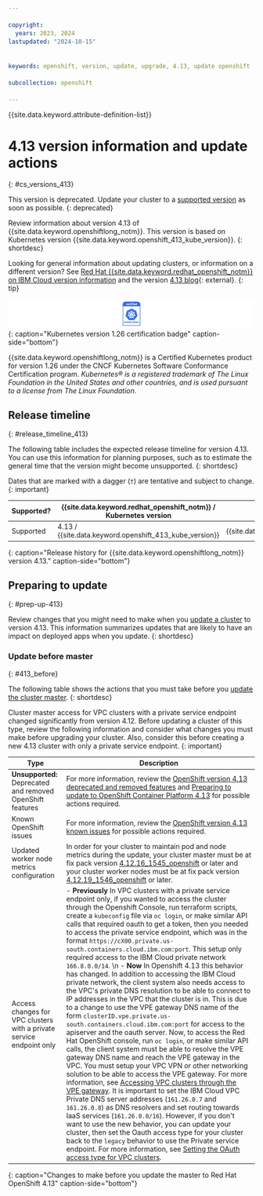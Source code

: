 ```yaml
---

copyright:
  years: 2023, 2024
lastupdated: "2024-10-15"


keywords: openshift, version, update, upgrade, 4.13, update openshift

subcollection: openshift

---
```


{{site.data.keyword.attribute-definition-list}}





# 4.13 version information and update actions
{: #cs_versions_413}



This version is deprecated. Update your cluster to a [supported version](/docs/openshift?topic=openshift-openshift_versions) as soon as possible.
{: deprecated}



Review information about version 4.13 of {{site.data.keyword.openshiftlong_notm}}. This version is based on Kubernetes version {{site.data.keyword.openshift_413_kube_version}}. 
{: shortdesc}

Looking for general information about updating clusters, or information on a different version? See [Red Hat {{site.data.keyword.redhat_openshift_notm}} on IBM Cloud version information](/docs/openshift?topic=openshift-openshift_versions) and the version [4.13 blog](https://www.redhat.com/blog/red-hat-openshift-413-now-available){: external}.
{: tip}



![This badge indicates Kubernetes version 1.26 certification for {{site.data.keyword.openshiftlong_notm}}](images/certified-kubernetes-color.svg){: caption="Kubernetes version 1.26 certification badge" caption-side="bottom"}

{{site.data.keyword.openshiftlong_notm}} is a Certified Kubernetes product for version 1.26 under the CNCF Kubernetes Software Conformance Certification program. _Kubernetes® is a registered trademark of The Linux Foundation in the United States and other countries, and is used pursuant to a license from The Linux Foundation._



## Release timeline 
{: #release_timeline_413}

The following table includes the expected release timeline for version 4.13. You can use this information for planning purposes, such as to estimate the general time that the version might become unsupported. 
{: shortdesc}

Dates that are marked with a dagger (`†`) are tentative and subject to change.
{: important}

| Supported? | {{site.data.keyword.redhat_openshift_notm}} / Kubernetes version | Release date | Unsupported date |
| --- | --- | --- | --- |
| Supported | 4.13 / {{site.data.keyword.openshift_413_kube_version}} | {{site.data.keyword.openshift_413_release_date}} | {{site.data.keyword.openshift_413_unsupported_date}}`†` |
{: caption="Release history for {{site.data.keyword.openshiftlong_notm}} version 4.13." caption-side="bottom"}

## Preparing to update
{: #prep-up-413}

Review changes that you might need to make when you [update a cluster](/docs/openshift?topic=openshift-update) to version 4.13. This information summarizes updates that are likely to have an impact on deployed apps when you update.
{: shortdesc}



### Update before master
{: #413_before}

The following table shows the actions that you must take before you [update the cluster master](/docs/openshift?topic=openshift-update#master).
{: shortdesc}

Cluster master access for VPC clusters with a private service endpoint changed significantly from version 4.12. Before updating a cluster of this type, review the following information and consider what changes you must make before upgrading your cluster. Also, consider this before creating a new  4.13 cluster with only a private service endpoint.
{: important}

| Type | Description |
| --- | --- |
| **Unsupported:** Deprecated and removed OpenShift features | For more information, review the [OpenShift version 4.13 deprecated and removed features](https://docs.openshift.com/container-platform/4.13/release_notes/ocp-4-13-release-notes.html#ocp-4-13-deprecated-removed-features) and [Preparing to update to OpenShift Container Platform 4.13](https://docs.openshift.com/container-platform/4.13/updating/updating-cluster-prepare.html#updating-cluster-prepare) for possible actions required. |
| Known OpenShift issues | For more information, review the [OpenShift version 4.13 known issues](https://docs.openshift.com/container-platform/4.13/release_notes/ocp-4-13-release-notes.html#ocp-4-13-known-issues) for possible actions required. |
| Updated worker node metrics configuration | In order for your cluster to maintain pod and node metrics during the update, your cluster master must be at fix pack version [4.12.16_1545_openshift](/docs/openshift?topic=openshift-openshift_changelog_412&interface=ui#41216_1545_openshift_M) or later and your cluster worker nodes must be at fix pack version [4.12.19_1546_openshift](/docs/openshift?topic=openshift-openshift_changelog_412&interface=ui#41219_1546_openshift_W) or later. |
| Access changes for VPC clusters with a private service endpoint only  | - **Previously** In VPC clusters with a private service endpoint only, if you wanted to access the cluster through the Openshift Console, run terraform scripts, create a `kubeconfig` file via `oc login`, or make similar API calls that required oauth to get a token, then you needed to access the private service endpoint, which was in the format `https://cX00.private.us-south.containers.cloud.ibm.com:port`. This setup only required access to the IBM Cloud private network `166.8.0.0/14`.  \n - **Now** In Openshift 4.13 this behavior has changed. In addition to accessing the IBM Cloud private network, the client system also needs access to the VPC's private DNS resolution to be able to connect to IP addresses in the VPC that the cluster is in. This is due to a change to use the VPE gateway DNS name of the form `clusterID.vpe.private.us-south.containers.cloud.ibm.com:port` for access to the apiserver and the oauth server. Now, to access the Red Hat OpenShift console, run `oc login`, or make similar API calls, the client system must be able to resolve the VPE gateway DNS name and reach the VPE gateway in the VPC. You must setup your VPC VPN or other networking solution to be able to access the VPE gateway. For more information, see [Accessing VPC clusters through the VPE gateway](/docs/openshift?topic=openshift-access_cluster#vpc_vpe). It is important to set the IBM Cloud VPC Private DNS server addresses (`161.26.0.7` and `161.26.0.8`) as DNS resolvers and set routing towards IaaS services (`161.26.0.0/16`). However, if you don't want to use the new behavior, you can update your cluster, then set the Oauth access type for your cluster back to the `legacy` behavior to use the Private service endpoint. For more information, see [Setting the OAuth access type for VPC clusters](/docs/openshift?topic=openshift-setting-oauth-access-type). |
{: caption="Changes to make before you update the master to Red Hat OpenShift 4.13" caption-side="bottom"}
